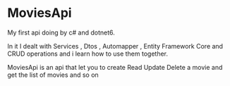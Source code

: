 # MoviesApi

My first api doing by c# and dotnet6.

In it I dealt with Services , Dtos , Automapper , Entity Framework Core and CRUD operations and i learn how to use them together.

MoviesApi is an api that let you to create Read Update Delete a movie and get the list of movies and so on
